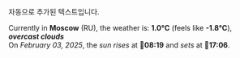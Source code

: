 
자동으로 추가된 텍스트입니다.

<!--START_SECTION:weather:moscow-->
Currently in **Moscow** (RU), the weather is: **1.0°C** (feels like **-1.8°C**), ***overcast clouds***<br/>
On *February 03, 2025*, the *sun rises* at 🌅**08:19** and *sets* at 🌇**17:06**.
<!--END_SECTION:weather-->

